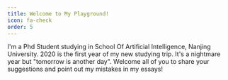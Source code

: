 ```yaml
---
title: Welcome to My Playground!
icon: fa-check
order: 5
---
```


I'm a Phd Student studying in School Of Artificial Intelligence, Nanjing University. 2020 is the first year of my new studying trip. It's a nightmare year but "tomorrow is another day". Welcome all of you to share your suggestions and point out my mistakes in my essays!

